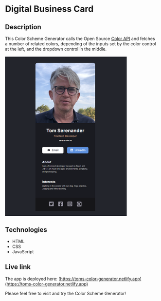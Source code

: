 # Digital Business Card

## Description
This Color Scheme Generator calls the Open Source [Color API](https://www.thecolorapi.com) and fetches a number of related colors, depending of the inputs set by the color control at the left, and the dropdown control in the middle.
<br/>
<br/>
<img src="digital-business-card.png" alt="Screenshot." width="400px"/>

## Technologies
- HTML
- CSS
- JavaScript

## Live link
The app is deployed here:
[https://toms-color-generator.netlify.app](https://toms-color-generator.netlify.app)

Please feel free to visit and try the Color Scheme Generator!
